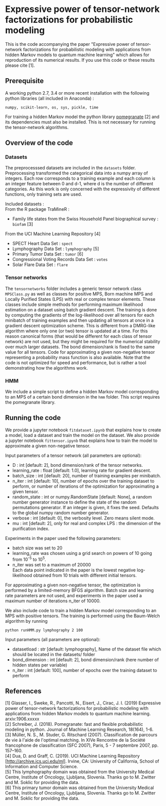 # Expressive power of tensor-network factorizations for probabilistic modeling
This is the code accompanying the paper "Expressive power of tensor-network factorizations for probabilistic modeling with applications from hidden Markov models to quantum machine learning" which allows for reproduction of its numerical results. If you use this code or these results please cite [1].

## Prerequisite
A working python 2.7, 3.4 or more recent installation with the following python libraries (all included in Anaconda) :
```
numpy, scikit-learn, os, sys, pickle, time
```
For training a hidden Markov model the python library [pomegranate](https://github.com/jmschrei/pomegranate) [2] and its dependencies must also be installed. This is not necessary for running the tensor-network algorithms.

## Overview of the code
### Datasets
The preprocesssed datasets are included in the `datasets` folder. 
Preprocessing transformed the categorical data into a numpy array of integers. Each row corresponds to a training example and each column is an integer feature between 0 and d-1, where d is the number of different categories. As this work is only concerned with the expressivity of different functions, only training sets are used.

Included datasets :  
From the R package TraMineR :  
- Family life states from the Swiss Household Panel biographical survey : `biofam` [3]

From the UCI Machine Learning Repository [4]  
- SPECT Heart Data Set : `spect`
- Lymphography Data Set : `lymphography` [5]
- Primary Tumor Data Set : `tumor` [6]
- Congressional Voting Records Data Set : `votes`
- Solar Flare Data Set : `flare`

### Tensor networks
The `tensornetworks` folder includes a generic tensor network class `MPSClass.py` as well as classes for positive MPS, Born machine MPS and Locally Purified States (LPS) with real or complex tensor elements. These classes include simple methods for performing maximum likelihood estimation on a dataset using batch gradient descent. The training is done by computing the gradients of the log-likelihood over all tensors for each minibatch of training examples and then updating all tensors at once in a gradient descent optimization scheme. This is different from a DMRG-like algorithm where only one (or two) tensor is updated at a time. For this reason canonical forms (that would be different for each class of tensor network) are not used, but they might be required for the numerical stability over much larger datasets. The bond dimension/rank is fixed to the same value for all tensors. Code for approximating a given non-negative tensor representing a probability mass function is also available. Note that the code is not optimized for speed and performance, but is rather a tool demonstrating how the algorithms work.

### HMM
We include a simple script to define a hidden Markov model corresponding to an MPS of a certain bond dimension in the `hmm` folder. This script requires the pomegranate library.

## Running the code
We provide a jupyter notebook `fitdataset.ipynb` that explains how to create a model, load a dataset and train the model on the dataset. We also provide a jupyter notebook `fittensor.ipynb` that explains how to train the model to approximate a given non-negative tensor.

Input parameters of a tensor network (all parameters are optional):
- D : int [default: 2], bond dimension/rank of the tensor networks.
- learning_rate : float [default: 1.0], learning rate for gradient descent.
- batch_size : int [default: 20], number of training examples per minibatch.
- n_iter : int [default: 10], number of epochs over the training dataset to perform, or number of iterations of the optimization for approximating a given tensor.
- random_state : int or numpy.RandomState [default: None], a random number generator instance to define the state of the random permutations generator. If an integer is given, it fixes the seed. Defaults to the global numpy random number generator.
- verbose : int [default: 0], the verbosity level. Zero means silent mode.
- mu : int [default: 2], only for real and complex LPS : the dimension of the purification index.

Experiments in the paper used the following parameters:
- batch size was set to 20
- learning_rate was chosen using a grid search on powers of 10 going from 10<sup>-5</sup> to 10<sup>5</sup>.
- n_iter was set to a maximum of 20000  
Each data point indicated in the paper is the lowest negative log-likelihood obtained from 10 trials with different initial tensors.

For approximating a given non-negative tensor, the optimization is performed by a limited-memory BFGS algorithm. Batch size and learning rate parameters are not used, and experiments in the paper used a maximum number of iterations n_iter of 10000.

We also include code to train a hidden Markov model corresponding to an MPS with positive tensors. The training is performed using the Baum-Welch algorithm by running
```
python runHMM.py lymphography 2 100
```
Input parameters (all parameters are optional):
- datasetload : str [default: lymphography], Name of the dataset file which should be located in the datasets/ folder
- bond_dimension : int [default: 2], bond dimension/rank (here number of hidden states per variable)
- n_iter : int [default: 100], number of epochs over the training dataset to perform

## References
[1] Glasser, I., Sweke, R., Pancotti, N., Eisert, J., Cirac, J. I. (2019) Expressive power of tensor-network factorizations for probabilistic modeling with applications from hidden Markov models to quantum machine learning. arxiv:1906.xxxxx  
[2] Schreiber, J. (2018). Pomegranate: fast and flexible probabilistic modeling in python. Journal of Machine Learning Research, 18(164), 1-6.  
[3] Müller, N. S., M. Studer, G. Ritschard (2007). Classification de parcours de vie à l'aide de l'optimal matching. In XIVe Rencontre de la Société francophone de classification (SFC 2007), Paris, 5 - 7 septembre 2007, pp. 157–160.  
[4] Dua, D. and Graff, C. (2019). UCI Machine Learning Repository [http://archive.ics.uci.edu/ml]. Irvine, CA: University of California, School of Information and Computer Science.  
[5] This lymphography domain was obtained from the University Medical Centre, Institute of Oncology, Ljubljana, Slovenia. Thanks go to M. Zwitter and M. Soklic for providing the data.  
[6] This primary tumor domain was obtained from the University Medical Centre, Institute of Oncology, Ljubljana, Slovenia. Thanks go to M. Zwitter and M. Soklic for providing the data.  
